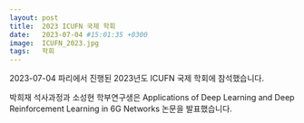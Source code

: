 ```yaml
---
layout: post
title:  2023 ICUFN 국제 학회
date:   2023-07-04 #15:01:35 +0300
image:  ICUFN_2023.jpg
tags:   학회
---
```


2023-07-04 파리에서 진행된 2023년도 ICUFN 국제 학회에 참석했습니다.

박희재 석사과정과 소성현 학부연구생은 Applications of Deep Learning and Deep Reinforcement Learning in 6G Networks 논문을 발표했습니다.

